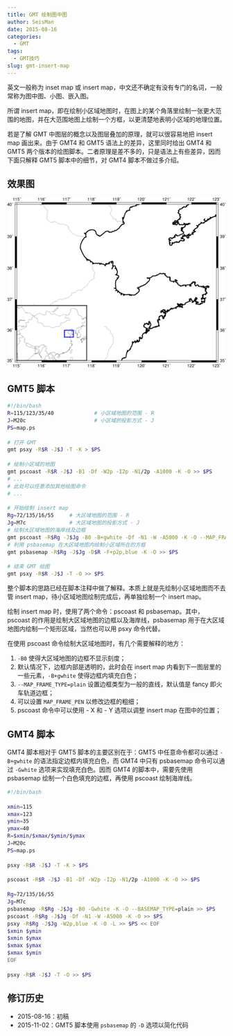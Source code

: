 ```yaml
---
title: GMT 绘制图中图
author: SeisMan
date: 2015-08-16
categories:
  - GMT
tags:
  - GMT技巧
slug: gmt-insert-map
---
```


英文一般称为 inset map 或 insert map，中文还不确定有没有专门的名词，一般常称为图中图、小图、嵌入图。

所谓 insert map，即在绘制小区域地图时，在图上的某个角落里绘制一张更大范围的地图，并在大范围地图上绘制一个方框，以更清楚地表明小区域的地理位置。

若是了解 GMT 中图层的概念以及图层叠加的原理，就可以很容易地把 insert map 画出来。由于 GMT4 和 GMT5 语法上的差异，这里同时给出 GMT4 和 GMT5 两个版本的绘图脚本。二者原理是差不多的，只是语法上有些差异，因而下面只解释 GMT5 脚本中的细节，对 GMT4 脚本不做过多介绍。

<!--more-->

## 效果图

![](/images/2015081601.png)

## GMT5 脚本

``` bash
#!/bin/bash
R=115/123/35/40             # 小区域地图的范围 - R
J=M20c                      # 小区域的投影方式 - J
PS=map.ps

# 打开 GMT
gmt psxy -R$R -J$J -T -K > $PS

# 绘制小区域的地图
gmt pscoast -R$R -J$J -B1 -Df -W2p -I2p -N1/2p -A1000 -K -O >> $PS
# ...
# 此处可以任意添加其他绘图命令
# ...

# 开始绘制 insert map
Rg=72/135/16/55     # 大区域地图的范围 - R
Jg=M7c              # 大区域地图的投影方式 - J
# 绘制大区域地图的海岸线及边框
gmt pscoast -R$Rg -J$Jg -B0 -B+gwhite -Df -N1 -W -A5000 -K -O --MAP_FRAME_TYPE=plain >> $PS
# 利用 psbasemap 在大区域地图内绘制小区域所在的方框
gmt psbasemap -R$Rg -J$Jg -D$R -F+p2p,blue -K -O >> $PS

# 结束 GMT 绘图
gmt psxy -R$R -J$J -T -O >> $PS
```

整个脚本的思路已经在脚本注释中做了解释。本质上就是先绘制小区域地图而不去管 insert map，待小区域地图绘制完成后，再单独绘制一个 insert map。

绘制 insert map 时，使用了两个命令：pscoast 和 psbasemap。其中，pscoast 的作用是绘制大区域地图的边框以及海岸线，psbasemap 用于在大区域地图内绘制一个矩形区域，当然也可以用 psxy 命令代替。

在使用 pscoast 命令绘制大区域地图时，有几个需要解释的地方：

1.  `-B0` 使得大区域地图的边框不显示刻度；
2.  默认情况下，边框内部是透明的，此时会在 insert map 内看到下一图层里的一些元素，`-B+gwhite` 使得边框内填充白色；
3.  `--MAP_FRAME_TYPE=plain` 设置边框类型为一般的直线，默认值是 fancy 即火车轨道边框；
4.  可以设置 `MAP_FRAME_PEN` 以修改边框的粗细；
5.  pscoast 命令中可以使用 - X 和 - Y 选项以调整 insert map 在图中的位置；

## GMT4 脚本

GMT4 脚本相对于 GMT5 脚本的主要区别在于：GMT5 中任意命令都可以通过 `-B+gwhite` 的语法指定边框内填充白色，而 GMT4 中只有 psbasemap 命令可以通过 `-Gwhite` 选项来实现填充白色。因而 GMT4 的脚本中，需要先使用 psbasemap 绘制一个白色填充的边框，再使用 pscoast 绘制海岸线。

``` bash
#!/bin/bash

xmin=115
xmax=123
ymin=35
ymax=40
R=$xmin/$xmax/$ymin/$ymax
J=M20c
PS=map.ps

psxy -R$R -J$J -T -K > $PS

pscoast -R$R -J$J -B1 -Df -W2p -I2p -N1/2p -A1000 -K -O >> $PS

Rg=72/135/16/55
Jg=M7c
psbasemap -R$Rg -J$Jg -B0 -Gwhite -K -O --BASEMAP_TYPE=plain >> $PS
pscoast -R$Rg -J$Jg -Df -N1 -W -A5000 -K -O >> $PS
psxy -R$Rg -J$Jg -W2p,blue -K -O -L >> $PS << EOF
$xmin $ymin
$xmin $ymax
$xmax $ymax
$xmax $ymin
EOF

psxy -R$R -J$J -T -O >> $PS
```

## 修订历史

-   2015-08-16：初稿
-   2015-11-02：GMT5 脚本使用 `psbasemap` 的 `-D` 选项以简化代码
